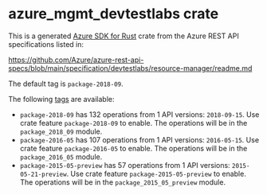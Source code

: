 # azure_mgmt_devtestlabs crate

This is a generated [Azure SDK for Rust](https://github.com/Azure/azure-sdk-for-rust) crate from the Azure REST API specifications listed in:

https://github.com/Azure/azure-rest-api-specs/blob/main/specification/devtestlabs/resource-manager/readme.md

The default tag is `package-2018-09`.

The following [tags](https://github.com/Azure/azure-sdk-for-rust/blob/main/services/tags.md) are available:

- `package-2018-09` has 132 operations from 1 API versions: `2018-09-15`. Use crate feature `package-2018-09` to enable. The operations will be in the `package_2018_09` module.
- `package-2016-05` has 107 operations from 1 API versions: `2016-05-15`. Use crate feature `package-2016-05` to enable. The operations will be in the `package_2016_05` module.
- `package-2015-05-preview` has 57 operations from 1 API versions: `2015-05-21-preview`. Use crate feature `package-2015-05-preview` to enable. The operations will be in the `package_2015_05_preview` module.